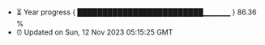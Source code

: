 - ⏳ Year progress { █████████████████████████▁▁▁▁▁ } 86.36 %
- ⏰ Updated on Sun, 12 Nov 2023 05:15:25 GMT

